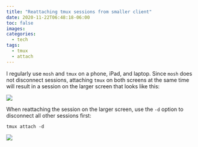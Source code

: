 ```yaml
---
title: "Reattaching tmux sessions from smaller client"
date: 2020-11-22T06:48:18-06:00
toc: false
images:
categories:
  - tech
tags: 
  - tmux
  - attach
---
```



I regularly use `mosh` and `tmux` on a phone, iPad, and laptop.  Since `mosh` does not disconnect sessions, attaching `tmux` on both screens at the same time will result in a session on the larger screen that looks like this:

![](/images/2020-11-21-20-48-38.png)

When reattaching the session on the larger screen, use the `-d` option to disconnect all other sessions first:

```
tmux attach -d
```

![](/images/2020-11-21-20-58-30.png)
